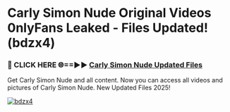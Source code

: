 # Carly Simon Nude Original Videos 0nlyFans Leaked - Files Updated! (bdzx4)

<h3>🔴 CLICK HERE 🌐==►► <a href="https://tinyurl.com/4mcuefdz" rel="nofollow">Carly Simon Nude Updated Files</a></h3>

Get Carly Simon Nude and all content. Now you can access all videos and pictures of Carly Simon Nude. New Updated Files 2025!

[![bdzx4](https://i.imgur.com/StAQSOY.gif)](https://tinyurl.com/4mcuefdz)
